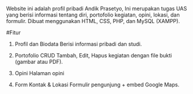 Website ini adalah profil pribadi Andik Prasetyo, Ini merupakan tugas UAS yang berisi informasi tentang diri, portofolio kegiatan, opini, lokasi, dan formulir.
Dibuat menggunakan HTML, CSS, PHP, dan MySQL (XAMPP).

#Fitur
1. Profil dan Biodata
Berisi informasi pribadi dan studi.

2. Portofolio CRUD
Tambah, Edit, Hapus kegiatan dengan file bukti (gambar atau PDF).

3. Opini 
Halaman opini

4. Form Kontak & Lokasi
Formulir pengunjung + embed Google Maps.
